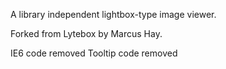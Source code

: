 A library independent lightbox-type image viewer.

Forked from Lytebox by Marcus Hay.

IE6 code removed
Tooltip code removed

